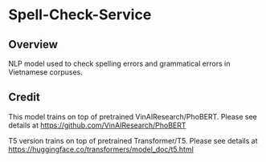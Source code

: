 # Spell-Check-Service
## Overview
NLP model used to check spelling errors and grammatical errors in Vietnamese corpuses.


## Credit
This model trains on top of pretrained VinAIResearch/PhoBERT. Please see details at https://github.com/VinAIResearch/PhoBERT

T5 version trains on top of pretrained Transformer/T5. Please see details at https://huggingface.co/transformers/model_doc/t5.html
